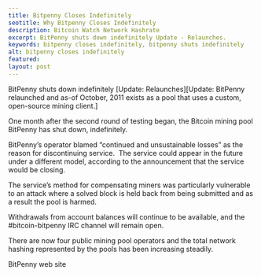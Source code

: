 ```yaml
---
title: Bitpenny Closes Indefinitely
seotitle: Why Bitpenny Closes Indefinitely
description: Bitcoin Watch Network Hashrate
excerpt: BitPenny shuts down indefinitely Update - Relaunches.
keywords: bitpenny closes indefinitely, bitpenny shuts indefinitely
alt: bitpenny closes indefinitely
featured: 
layout: post
---
```


<p>BitPenny shuts down indefinitely [Update: Relaunches][Update: BitPenny relaunched and as-of October, 2011 exists as a pool that uses a custom, open-source mining client.]</p>

<p>One month after the second round of testing began, the Bitcoin mining pool BitPenny has shut down, indefinitely.</p>

<p>BitPenny’s operator blamed “continued and unsustainable losses” as the reason for discontinuing service.  The service could appear in the future under a different model, according to the announcement that the service would be closing.</p>

<p>The service’s method for compensating miners was particularly vulnerable to an attack where a solved block is held back from being submitted and as a result the pool is harmed.</p>

<p>Withdrawals from account balances will continue to be available, and the #bitcoin-bitpenny IRC channel will remain open.</p>

<p>There are now four public mining pool operators and the total network hashing represented by the pools has been increasing steadily.</p>

<p>BitPenny web site</p>

